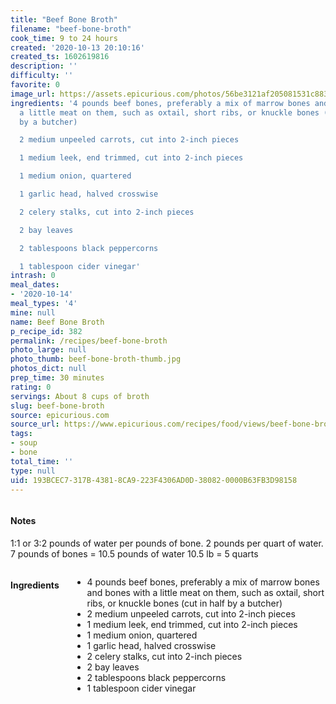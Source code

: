 ```yaml
---
title: "Beef Bone Broth"
filename: "beef-bone-broth"
cook_time: 9 to 24 hours
created: '2020-10-13 20:10:16'
created_ts: 1602619816
description: ''
difficulty: ''
favorite: 0
image_url: https://assets.epicurious.com/photos/56be3121af205081531c883f/2:1/w_1260%2Ch_630/EP_02112016_bone_broth_hero.jpg
ingredients: '4 pounds beef bones, preferably a mix of marrow bones and bones with
  a little meat on them, such as oxtail, short ribs, or knuckle bones (cut in half
  by a butcher)

  2 medium unpeeled carrots, cut into 2-inch pieces

  1 medium leek, end trimmed, cut into 2-inch pieces

  1 medium onion, quartered

  1 garlic head, halved crosswise

  2 celery stalks, cut into 2-inch pieces

  2 bay leaves

  2 tablespoons black peppercorns

  1 tablespoon cider vinegar'
intrash: 0
meal_dates:
- '2020-10-14'
meal_types: '4'
mine: null
name: Beef Bone Broth
p_recipe_id: 382
permalink: /recipes/beef-bone-broth
photo_large: null
photo_thumb: beef-bone-broth-thumb.jpg
photos_dict: null
prep_time: 30 minutes
rating: 0
servings: About 8 cups of broth
slug: beef-bone-broth
source: epicurious.com
source_url: https://www.epicurious.com/recipes/food/views/beef-bone-broth-51260700
tags:
- soup
- bone
total_time: ''
type: null
uid: 193BCEC7-317B-4381-8CA9-223F4306AD0D-38082-0000B63FB3D98158
---
```

<div class="large-8 medium-7 columns" id="writeup">		<div id="notes"><h4>Notes</h4>
<div class="box box-notes"><p>1:1 or 3:2 pounds of water per pounds of bone.
2 pounds per quart of water.
7 pounds of bones = 10.5 pounds of water
10.5 lb = 5 quarts</p>
</div></div>	</div><!-- #writeup -->
</div><!-- #row-one -->
<div class="row" id="row-two">	<div class="medium-4 small-5 columns" id="ingredients"><h4>Ingredients</h4><div class="box box-ingredients content"><ul>
<li>4 pounds beef bones, preferably a mix of marrow bones and bones with a little meat on them, such as oxtail, short ribs, or knuckle bones (cut in half by a butcher)</li>
<li>2 medium unpeeled carrots, cut into 2-inch pieces</li>
<li>1 medium leek, end trimmed, cut into 2-inch pieces</li>
<li>1 medium onion, quartered</li>
<li>1 garlic head, halved crosswise</li>
<li>2 celery stalks, cut into 2-inch pieces</li>
<li>2 bay leaves</li>
<li>2 tablespoons black peppercorns</li>
<li>1 tablespoon cider vinegar</li>
</ul>
</div>	</div>	<div class="medium-6 small-7 columns" id="directions">	</div>